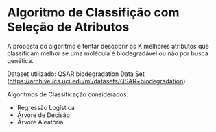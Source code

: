# Algoritmo de Classifição com Seleção de Atributos

A proposta do algoritmo é tentar descobrir os K melhores atributos que classificam melhor se uma molécula é biodegradável ou não por busca genética.

Dataset utilizado: QSAR biodegradation Data Set (https://archive.ics.uci.edu/ml/datasets/QSAR+biodegradation)

Algoritmos de Classificação considerados:
*   Regressão Logística
*   Árvore de Decisão
*   Árvore Aleatória
